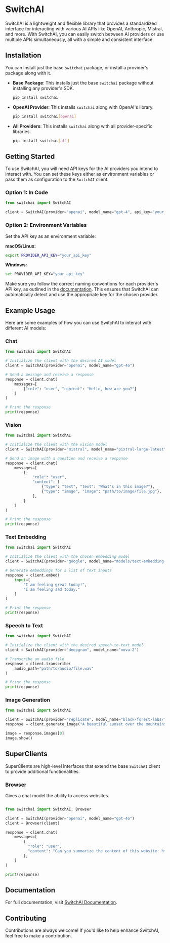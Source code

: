 # SwitchAI

SwitchAI is a lightweight and flexible library that provides a standardized interface for interacting with various AI
APIs like OpenAI, Anthropic, Mistral, and more. With SwitchAI, you can easily switch between AI providers or use
multiple APIs simultaneously, all with a simple and consistent interface.

## Installation

You can install just the base `switchai` package, or install a provider's package along with it.

- **Base Package**: This installs just the base `switchai` package without installing any provider's SDK.

  ```bash
  pip install switchai
  ```

- **OpenAI Provider**: This installs `switchai` along with OpenAI's library.

  ```bash
  pip install switchai[openai]
  ```

- **All Providers**: This installs `switchai` along with all provider-specific libraries.

  ```bash
  pip install switchai[all]
  ```

## Getting Started

To use SwitchAI, you will need API keys for the AI providers you intend to interact with. You can set these keys either
as environment variables or pass them as configuration to the `SwitchAI` client.

### Option 1: In Code

```python
from switchai import SwitchAI

client = SwitchAI(provider="openai", model_name="gpt-4", api_key="your_api_key")
```

### Option 2: Environment Variables

Set the API key as an environment variable:

**macOS/Linux:**

```bash
export PROVIDER_API_KEY="your_api_key"
```

**Windows:**

```bash
set PROVIDER_API_KEY="your_api_key"
```

Make sure you follow the correct naming conventions for each provider's API key, as outlined in
the [documentation](https://switchai.readthedocs.io/en/latest/api_keys.html). This ensures that SwitchAI can
automatically detect and use the appropriate key for the chosen provider.

## Example Usage

Here are some examples of how you can use SwitchAI to interact with different AI models:

### Chat

```python
from switchai import SwitchAI

# Initialize the client with the desired AI model
client = SwitchAI(provider="openai", model_name="gpt-4o")

# Send a message and receive a response
response = client.chat(
    messages=[
        {"role": "user", "content": "Hello, how are you?"}
    ]
)

# Print the response
print(response)
```

### Vision

```python
from switchai import SwitchAI

# Initialize the client with the vision model
client = SwitchAI(provider="mistral", model_name="pixtral-large-latest")

# Send an image with a question and receive a response
response = client.chat(
    messages=[
        {
            "role": "user",
            "content": [
                {"type": "text", "text": "What's in this image?"},
                {"type": "image", "image": "path/to/image/file.jpg"},
            ],
        }
    ]
)

# Print the response
print(response)
```

### Text Embedding

```python
from switchai import SwitchAI

# Initialize the client with the chosen embedding model
client = SwitchAI(provider="google", model_name="models/text-embedding-004")

# Generate embeddings for a list of text inputs
response = client.embed(
    input=[
        "I am feeling great today!",
        "I am feeling sad today."
    ]
)

# Print the response
print(response)
```

### Speech to Text

```python
from switchai import SwitchAI

# Initialize the client with the desired speech-to-text model
client = SwitchAI(provider="deepgram", model_name="nova-2")

# Transcribe an audio file
response = client.transcribe(
    audio_path="path/to/audio/file.wav"
)

# Print the response
print(response)
```

### Image Generation

```python
from switchai import SwitchAI

client = SwitchAI(provider="replicate", model_name="black-forest-labs/flux-schnell")
response = client.generate_image("A beautiful sunset over the mountains.")

image = response.images[0]
image.show()
```

## SuperClients

SuperClients are high-level interfaces that extend the base `SwitchAI` client to provide additional functionalities.

### Browser

Gives a chat model the ability to access websites.

```python

from switchai import SwitchAI, Browser

client = SwitchAI(provider="openai", model_name="gpt-4o")
client = Browser(client)

response = client.chat(
    messages=[
        {
          "role": "user", 
          "content": "Can you summarize the content of this website: https://example.com?"
        },
    ]
)

print(response)
```

## Documentation

For full documentation, visit [SwitchAI Documentation](https://switchai.readthedocs.io/).

## Contributing

Contributions are always welcome! If you'd like to help enhance SwitchAI, feel free to make a contribution.

